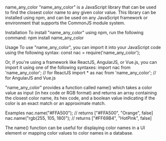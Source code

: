 name_any_color
"name_any_color" is a JavaScript library that can be used to find the closest color name to any given color value. This library can be installed using npm, and can be used on any JavaScript framework or environment that supports the CommonJS module system.

Installation
To install "name_any_color" using npm, run the following command:
npm install name_any_color

Usage
To use "name_any_color", you can import it into your JavaScript code using the following syntax:
const nac = require('name_any_color');

Or, if you're using a framework like ReactJS, AngularJS, or Vue.js, you can import it using one of the following syntaxes:
import nac from 'name_any_color'; // for ReactJS
import \* as nac from 'name_any_color'; // for AngularJS and Vue.js

"name_any_color" provides a function called name() which takes a color value as input (in hex code or RGB format) and returns an array containing the closest color name, its hex code, and a boolean value indicating if the color is an exact match or an approximate match.

Examples
nac.name("#FFA500"); // returns ["#FFA500", "Orange", false]
nac.name("rgb(255, 105, 180)"); // returns ["#FF69B4", "HotPink", false]

The name() function can be useful for displaying color names in a UI element or mapping color values to color names in a database.
